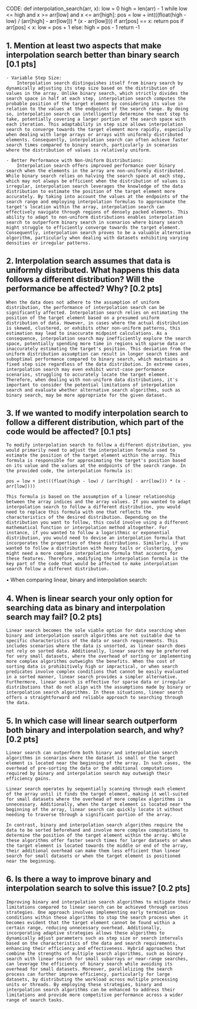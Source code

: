 
CODE: 
def interpolation_search(arr, x):
    low = 0
    high = len(arr) - 1
    while low <= high and x >= arr[low] and x <= arr[high]:
        pos = low + int(((float(high - low) / (arr[high] - arr[low])) * (x - arr[low])))
        if arr[pos] == x:
            return pos
        if arr[pos] < x:
            low = pos + 1
        else:
            high = pos - 1
    return -1


## 1. Mention at least two aspects that make interpolation search better than binary search [0.1 pts]
    - Variable Step Size:
        Interpolation search distinguishes itself from binary search by dynamically adjusting its step size based on the distribution of values in the array. Unlike binary search, which strictly divides the search space in half at each step, interpolation search computes the probable position of the target element by considering its value in relation to the values at the endpoints of the search range. By doing so, interpolation search can intelligently determine the next step to take, potentially covering a larger portion of the search space with each iteration. This adaptability in step size allows interpolation search to converge towards the target element more rapidly, especially when dealing with large arrays or arrays with uniformly distributed elements. Consequently, interpolation search can often achieve faster search times compared to binary search, particularly in scenarios where the distribution of values is relatively uniform.

    - Better Performance with Non-Uniform Distributions:
        Interpolation search offers improved performance over binary search when the elements in the array are non-uniformly distributed. While binary search relies on halving the search space at each step, which may not always be efficient when the distribution of values is irregular, interpolation search leverages the knowledge of the data distribution to estimate the position of the target element more accurately. By taking into account the values at the endpoints of the search range and employing interpolation formulas to approximate the target's location within the array, interpolation search can effectively navigate through regions of densely packed elements. This ability to adapt to non-uniform distributions enables interpolation search to outperform binary search in scenarios where binary search might struggle to efficiently converge towards the target element. Consequently, interpolation search proves to be a valuable alternative algorithm, particularly when dealing with datasets exhibiting varying densities or irregular patterns.


## 2. Interpolation search assumes that data is uniformly distributed. What happens this data follows a different distribution? Will the performance be affected? Why? [0.2 pts]
    When the data does not adhere to the assumption of uniform distribution, the performance of interpolation search can be significantly affected. Interpolation search relies on estimating the position of the target element based on a presumed uniform distribution of data. However, in cases where the actual distribution is skewed, clustered, or exhibits other non-uniform patterns, this estimation may lead to inaccurate midpoint calculations. As a consequence, interpolation search may inefficiently explore the search space, potentially spending more time in regions with sparse data or inaccurately estimating the target's position. This deviation from the uniform distribution assumption can result in longer search times and suboptimal performance compared to binary search, which maintains a fixed step size regardless of the data distribution. In extreme cases, interpolation search may even exhibit worst-case performance scenarios, struggling to accurately locate the target element. Therefore, when dealing with non-uniform data distributions, it's important to consider the potential limitations of interpolation search and evaluate whether alternative search algorithms, such as binary search, may be more appropriate for the given dataset.

## 3. If we wanted to modify interpolation search to follow a different distribution, which part of the code would be affected? [0.1 pts]
    To modify interpolation search to follow a different distribution, you would primarily need to adjust the interpolation formula used to estimate the position of the target element within the array. This formula is responsible for approximating the target's position based on its value and the values at the endpoints of the search range. In the provided code, the interpolation formula is:
    
    pos = low + int(((float(high - low) / (arr[high] - arr[low])) * (x - arr[low])))
    
    This formula is based on the assumption of a linear relationship between the array indices and the array values. If you wanted to adapt interpolation search to follow a different distribution, you would need to replace this formula with one that reflects the characteristics of the desired distribution. Depending on the distribution you want to follow, this could involve using a different mathematical function or interpolation method altogether. For instance, if you wanted to follow a logarithmic or exponential distribution, you would need to devise an interpolation formula that incorporates the properties of these distributions. Similarly, if you wanted to follow a distribution with heavy tails or clustering, you might need a more complex interpolation formula that accounts for these features. Therefore, modifying the interpolation formula is the key part of the code that would be affected to make interpolation search follow a different distribution.

• When comparing linear, binary and interpolation search:
## 4. When is linear search your only option for searching data as binary and interpolation search may fail? [0.2 pts]
    Linear search becomes the sole viable option for data searching when binary and interpolation search algorithms are not suitable due to specific characteristics of the data or search requirements. This includes scenarios where the data is unsorted, as linear search does not rely on sorted data. Additionally, linear search may be preferred for very small datasets, where the overhead of sorting or implementing more complex algorithms outweighs the benefits. When the cost of sorting data is prohibitively high or impractical, or when search predicates involve complex conditions that cannot be easily evaluated in a sorted manner, linear search provides a simpler alternative. Furthermore, linear search is effective for sparse data or irregular distributions that do not align with the assumptions made by binary or interpolation search algorithms. In these situations, linear search offers a straightforward and reliable approach to searching through the data.

## 5. In which case will linear search outperform both binary and interpolation search, and why? [0.2 pts]
    Linear search can outperform both binary and interpolation search algorithms in scenarios where the dataset is small or the target element is located near the beginning of the array. In such cases, the overhead of pre-sorting the data or the additional computations required by binary and interpolation search may outweigh their efficiency gains.

    Linear search operates by sequentially scanning through each element of the array until it finds the target element, making it well-suited for small datasets where the overhead of more complex algorithms is unnecessary. Additionally, when the target element is located near the beginning of the array, linear search can quickly locate it without needing to traverse through a significant portion of the array.

    In contrast, binary and interpolation search algorithms require the data to be sorted beforehand and involve more complex computations to determine the position of the target element within the array. While these algorithms offer faster search times for larger datasets or when the target element is located towards the middle or end of the array, their additional overhead can make them less efficient than linear search for small datasets or when the target element is positioned near the beginning.

## 6. Is there a way to improve binary and interpolation search to solve this issue? [0.2 pts]
    Improving binary and interpolation search algorithms to mitigate their limitations compared to linear search can be achieved through various strategies. One approach involves implementing early termination conditions within these algorithms to stop the search process when it becomes evident that the target element cannot be found within a certain range, reducing unnecessary overhead. Additionally, incorporating adaptive strategies allows these algorithms to dynamically adjust parameters such as step size or search intervals based on the characteristics of the data and search requirements, enhancing their efficiency and effectiveness. Hybrid approaches that combine the strengths of multiple search algorithms, such as binary search with linear search for small subarrays or near-range searches, can leverage the efficiency of binary search while avoiding its overhead for small datasets. Moreover, parallelizing the search process can further improve efficiency, particularly for large datasets, by distributing the workload across multiple processing units or threads. By employing these strategies, binary and interpolation search algorithms can be enhanced to address their limitations and provide more competitive performance across a wider range of search tasks.
